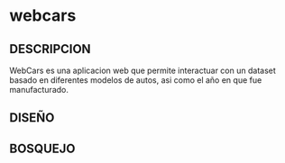 # webcars
## DESCRIPCION

WebCars es una aplicacion web que permite interactuar con un dataset basado en diferentes modelos de autos, asi como el año en que fue manufacturado.

## DISEÑO


## BOSQUEJO

